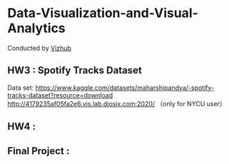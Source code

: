 # Data-Visualization-and-Visual-Analytics

Conducted by [Vizhub](https://vizhub.com/)

## HW3 : Spotify Tracks Dataset
Data set: https://www.kaggle.com/datasets/maharshipandya/-spotify-tracks-dataset?resource=download
http://4179235af05fa2e6.vis.lab.djosix.com:2020/
（only for NYCU user）

## HW4 : 

## Final Project : 
